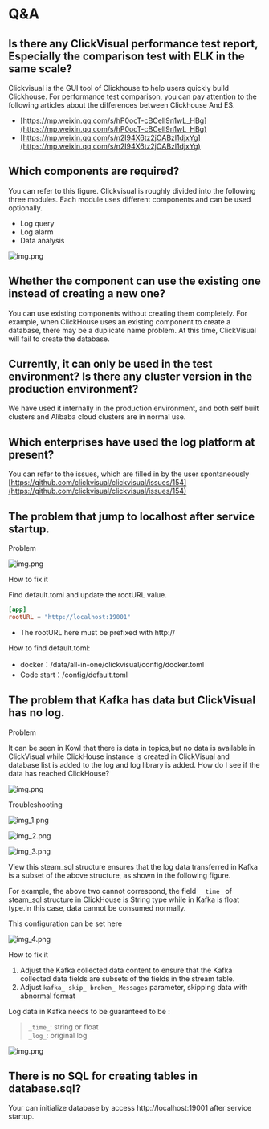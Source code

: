 # Q&A

## Is there any ClickVisual performance test report, Especially the comparison test with ELK in the same scale?
Clickvisual is the GUI tool of Clickhouse to help users quickly build Clickhouse.
For performance test comparison, you can pay attention to the following articles about the differences between Clickhouse And ES.

- [https://mp.weixin.qq.com/s/hP0ocT-cBCeIl9n1wL_HBg](https://mp.weixin.qq.com/s/hP0ocT-cBCeIl9n1wL_HBg)
- [https://mp.weixin.qq.com/s/n2I94X6tz2jOABzl1djxYg](https://mp.weixin.qq.com/s/n2I94X6tz2jOABzl1djxYg)

## Which components are required?
You can refer to this figure. Clickvisual is roughly divided into the following three modules. Each module uses different components and can be used optionally.
- Log query
- Log alarm
- Data analysis

![img.png](../../images/qa-3.png)

## Whether the component can use the existing one instead of creating a new one?
You can use existing components without creating them completely. For example, when ClickHouse uses an existing component to create a database, there may be a duplicate name problem. At this time, ClickVisual will fail to create the database.

## Currently, it can only be used in the test environment? Is there  any cluster version in the production environment?
We have used it internally in the production environment, and both self built clusters and Alibaba cloud clusters are in normal use.

## Which enterprises have used the log platform at present?
You can refer to the issues, which are filled in by the user spontaneously [https://github.com/clickvisual/clickvisual/issues/154](https://github.com/clickvisual/clickvisual/issues/154)

## The problem that jump to localhost after service startup.

Problem

![img.png](../../images/qa-1.png)

How to fix it

Find default.toml and update the rootURL value.
```toml
[app]
rootURL = "http://localhost:19001"
 ```
- The rootURL here must be prefixed with http://

How to find default.toml:
- docker：/data/all-in-one/clickvisual/config/docker.toml
- Code start：/config/default.toml

## The problem that Kafka has data but ClickVisual has no log.

Problem

It can be seen in Kowl that there is data in topics,but no data is available in ClickVisual while ClickHouse instance is created in ClickVisual and database list is added to the log and log library is added. How do I see if the data has reached ClickHouse?

![img.png](../../images/qa-2.png)

Troubleshooting

![img_1.png](../../images/qa-2-2.png)

![img_2.png](../../images/qa-2-3.png)

![img_3.png](../../images/qa-2-4.png)

View this steam_sql structure ensures that the log data transferred in Kafka is a subset of the above structure, as shown in the following figure.

For example, the above two cannot correspond, the field `_ time_` of steam_sql structure in ClickHouse is String type while in Kafka is float type.In this case, data cannot be consumed normally.

This configuration can be set here

![img_4.png](../../images/qa-2-5.png)

How to fix it

1. Adjust the Kafka collected data content to ensure that the Kafka collected data fields are subsets of the fields in the stream table.
2. Adjust `kafka_ skip_ broken_ Messages` parameter, skipping data with abnormal format
   
Log data in Kafka needs to be guaranteed to be :

> `_time_`: string or float   
> `_log_`: original log

![img.png](../../images/qa-2-6.png)

## There is no SQL for creating tables in database.sql?

Your can initialize database by access http://localhost:19001 after service startup.

